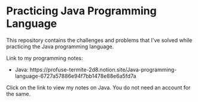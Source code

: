 # Practicing Java Programming Language
<p>This repository contains the challenges and problems that I've solved while practicing the Java programming language.</p>
<p>Link to my programming notes:</p>
<ul>
  <li>Java: https://profuse-termite-2d8.notion.site/Java-programming-language-6727a57886e94f7bb1478e88e6a5fd7a</li>
</ul>
<p>Click on the link to view my notes on Java. You do not need an account for the same.</p>
